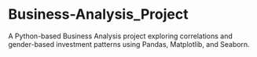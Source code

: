 # Business-Analysis_Project
A Python-based Business Analysis project exploring correlations and gender-based investment patterns using Pandas, Matplotlib, and Seaborn.
